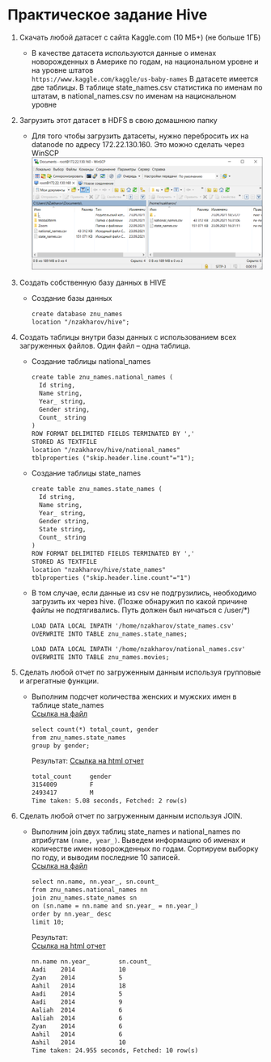# Практическое задание Hive

1. Скачать любой датасет с сайта Kaggle.com (10 МБ+) (не больше 1ГБ)

    * В качестве датасета используются данные о именах новорожденных в Америке по годам, на национальном уровне и на уровне штатов  
    `https://www.kaggle.com/kaggle/us-baby-names`
    В датасете имеется две таблицы. В таблице state_names.csv статистика по именам по штатам, в national_names.csv по именам на национальном уровне
1. Загрузить этот датасет в HDFS в свою домашнюю папку

    * Для того чтобы загрузить датасеты, нужно перебросить их на datanode по адресу 172.22.130.160. Это можно сделать через WinSCP  
      ![WinSCP](img/WinSCP.PNG)

1. Создать собственную базу данных в HIVE

    * Создание базы данных  
      ```
      create database znu_names
      location "/nzakharov/hive";
      ```

1. Создать таблицы внутри базы данных с использованием всех загруженных файлов. Один файл – одна таблица.

    * Создание таблицы national_names  
      ```
      create table znu_names.national_names (
        Id string,
        Name string,
        Year_ string,
        Gender string,
        Count_ string
      )
      ROW FORMAT DELIMITED FIELDS TERMINATED BY ','
      STORED AS TEXTFILE
      location "/nzakharov/hive/national_names"
      tblproperties ("skip.header.line.count"="1");
      ```

    * Создание таблицы state_names  
      ```
      create table znu_names.state_names (
        Id string,
        Name string,
        Year_ string,
        Gender string,
        State string,
        Count_ string
      )
      ROW FORMAT DELIMITED FIELDS TERMINATED BY ','
      STORED AS TEXTFILE
      location "nzakharov/hive/state_names"
      tblproperties ("skip.header.line.count"="1")
      ```

    * В том случае, если данные из csv не подгрузились, необходимо загрузить их через hive. (Позже обнаружил по какой причине файлы не подтягивались. Путь должен был ничаться с /user/*)  
      ```
      LOAD DATA LOCAL INPATH '/home/nzakharov/state_names.csv' OVERWRITE INTO TABLE znu_names.state_names;
      ```
      ```
      LOAD DATA LOCAL INPATH '/home/nzakharov/national_names.csv' OVERWRITE INTO TABLE znu_names.movies;
      ```

1. Сделать любой отчет по загруженным данным используя групповые и агрегатные функции.

    * Выполним подсчет количества женских и мужских имен в таблице state_names  
    [Ссылка на файл](https://github.com/techhadera/dwh-reboot/blob/master/hadoop/src/1.sql)  
      ```
      select count(*) total_count, gender
      from znu_names.state_names
      group by gender;
      ```
      Результат:
      [Ссылка на html отчет](https://techhadera.github.io/dwh-reboot/hadoop/urls/count.html)  
      ```
      total_count     gender
      3154009         F
      2493417         M
      Time taken: 5.08 seconds, Fetched: 2 row(s)
      ```

1. Сделать любой отчет по загруженным данным используя JOIN.

    * Выполним join двух таблиц state_names и national_names по атрибутам `(name, year_)`. Выведем информацию об именах и количестве имен новорожденных по годам. Сортируем выборку по году, и выводим последние 10 записей.  
    [Ссылка на файл](https://github.com/techhadera/dwh-reboot/blob/master/hadoop/src/2.sql)  
      ```
      select nn.name, nn.year_, sn.count_
      from znu_names.national_names nn
      join znu_names.state_names sn
      on (sn.name = nn.name and sn.year_ = nn.year_)
      order by nn.year_ desc
      limit 10;
      ```
      Результат:  
      [Ссылка на html отчет](https://techhadera.github.io/dwh-reboot/hadoop/urls/join.html)  
      ```
      nn.name nn.year_        sn.count_
      Aadi    2014            10
      Zyan    2014            5
      Aahil   2014            18
      Aadi    2014            5
      Aadi    2014            9
      Aaliah  2014            6
      Aaliah  2014            6
      Zyan    2014            6
      Aahil   2014            6
      Aahil   2014            10
      Time taken: 24.955 seconds, Fetched: 10 row(s)
      ```